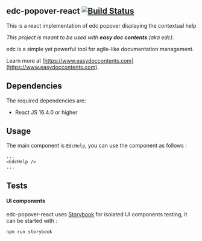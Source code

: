 ## edc-popover-react [![Build Status](https://travis-ci.org/tech-advantage/edc-popover-react.svg?branch=master)](https://travis-ci.org/tech-advantage/edc-popover-react)
This is a react implementation of edc popover displaying the contextual help

_This project is meant to be used with **easy doc contents** (aka edc)._

edc is a simple yet powerful tool for agile-like documentation
management.

Learn more at [https://www.easydoccontents.com](https://www.easydoccontents.com).

## Dependencies

The required dependencies are:

- React JS 16.4.0 or higher

## Usage

The main component is `EdcHelp`, you can use the component as follows :
```React
...
<EdcHelp />
...
```

## Tests

#### UI components

edc-popover-react uses [Storybook](https://storybook.js.org/) for isolated UI components testing, it can be started with :
```bash
npm run storybook
```

